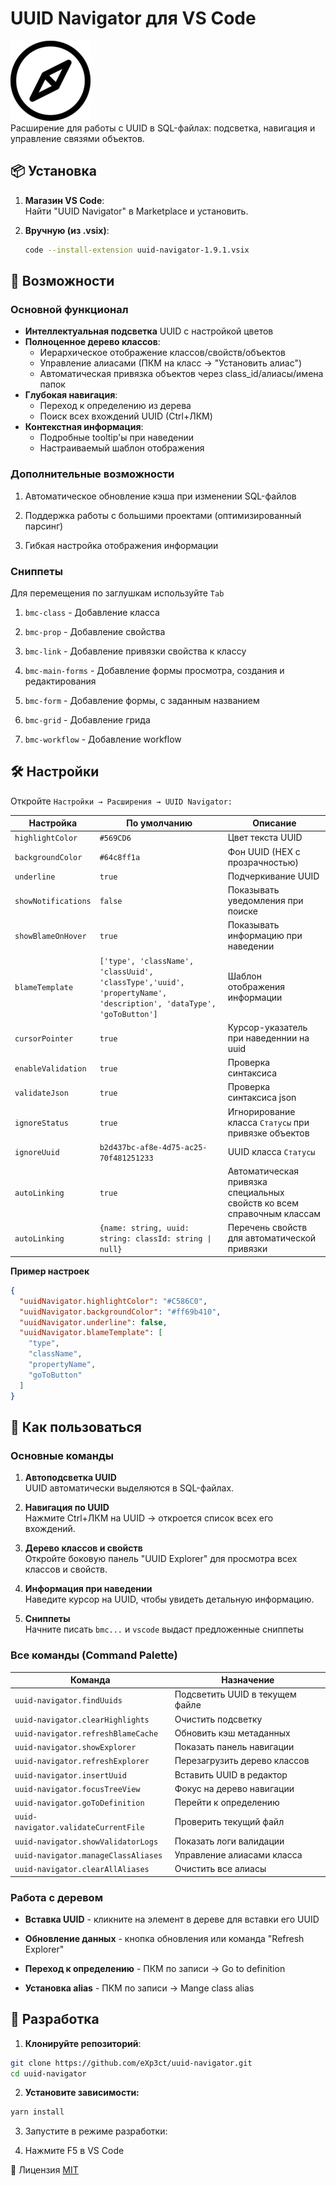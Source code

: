 # UUID Navigator для VS Code

![Логотип](https://raw.githubusercontent.com/eXp3ct/uuid-navigator/master/images/icon.png)  
Расширение для работы с UUID в SQL-файлах: подсветка, навигация и управление связями объектов.

## 📦 Установка

1. **Магазин VS Code**:  
   Найти "UUID Navigator" в Marketplace и установить.

2. **Вручную (из .vsix)**:
   ```bash
   code --install-extension uuid-navigator-1.9.1.vsix
   ```

## 🚀 Возможности

### Основной функционал
- **Интеллектуальная подсветка** UUID с настройкой цветов
- **Полноценное дерево классов**:
  - Иерархическое отображение классов/свойств/объектов
  - Управление алиасами (ПКМ на класс → "Установить алиас")
  - Автоматическая привязка объектов через class_id/алиасы/имена папок
- **Глубокая навигация**:
  - Переход к определению из дерева
  - Поиск всех вхождений UUID (Ctrl+ЛКМ)
- **Контекстная информация**:
  - Подробные tooltip'ы при наведении
  - Настраиваемый шаблон отображения

### Дополнительные возможности
1. Автоматическое обновление кэша при изменении SQL-файлов

2. Поддержка работы с большими проектами (оптимизированный парсинг)

3. Гибкая настройка отображения информации


### Сниппеты
Для перемещения по заглушкам используйте `Tab`

1. `bmc-class` - Добавление класса
   
2. `bmc-prop` - Добавление свойства
   
3. `bmc-link` - Добавление привязки свойства к классу
   
4. `bmc-main-forms` - Добавление формы просмотра, создания и редактирования
   
5. `bmc-form` - Добавление формы, с заданным названием
    
6. `bmc-grid` - Добавление грида
    
7. `bmc-workflow` - Добавление workflow

## 🛠 Настройки
Откройте `Настройки → Расширения → UUID Navigator:`

| Настройка           | По умолчанию | Описание |
| ------------------- | ------------ | -------- |
| `highlightColor`    | `#569CD6` | Цвет текста UUID |
| `backgroundColor`   | `#64c8ff1a` | Фон UUID (HEX с прозрачностью) |
| `underline`         | `true` | Подчеркивание UUID |
| `showNotifications` | `false` | Показывать уведомления при поиске |
| `showBlameOnHover`  | `true` | Показывать информацию при наведении |
| `blameTemplate`     | `['type', 'className', 'classUuid', 'classType','uuid', 'propertyName', 'description', 'dataType', 'goToButton']` | Шаблон отображения информации |
| `cursorPointer` | `true` | Курсор-указатель при наведеннии на uuid |
| `enableValidation` | `true` | Проверка синтаксиса |
| `validateJson` | `true` | Проверка синтаксиса json |
| `ignoreStatus` | `true` | Игнорирование класса `Статусы` при привязке объектов |
| `ignoreUuid` | `b2d437bc-af8e-4d75-ac25-70f481251233` | UUID класса `Статусы` |
| `autoLinking` | `true` | Автоматическая привязка специальных свойств ко всем справочным классам |
| `autoLinking` | `{name: string, uuid: string: classId: string \| null}` | Перечень свойств для автоматической привязки |

**Пример настроек**
```json
{
  "uuidNavigator.highlightColor": "#C586C0",
  "uuidNavigator.backgroundColor": "#ff69b410",
  "uuidNavigator.underline": false,
  "uuidNavigator.blameTemplate": [
    "type",
    "className",
    "propertyName",
    "goToButton"
  ]
}
```

## 🎯 Как пользоваться
### Основные команды
1. **Автоподсветка UUID**\
UUID автоматически выделяются в SQL-файлах.

2. **Навигация по UUID**\
Нажмите Ctrl+ЛКМ на UUID → откроется список всех его вхождений.

3. **Дерево классов и свойств**\
Откройте боковую панель "UUID Explorer" для просмотра всех классов и свойств.

4. **Информация при наведении**\
Наведите курсор на UUID, чтобы увидеть детальную информацию.

5. **Сниппеты**\
Начните писать `bmc...` и `vscode` выдаст предложенные сниппеты
### Все команды (Command Palette)
| Команда | Назначение |
|---------|------------|
| `uuid-navigator.findUuids` | Подсветить UUID в текущем файле |
| `uuid-navigator.clearHighlights` | Очистить подсветку |
| `uuid-navigator.refreshBlameCache` | Обновить кэш метаданных |
| `uuid-navigator.showExplorer` | Показать панель навигации |
| `uuid-navigator.refreshExplorer` | Перезагрузить дерево классов |
| `uuid-navigator.insertUuid` | Вставить UUID в редактор |
| `uuid-navigator.focusTreeView` | Фокус на дерево навигации |
| `uuid-navigator.goToDefinition` | Перейти к определению |
| `uuid-navigator.validateCurrentFile` | Проверить текущий файл |
| `uuid-navigator.showValidatorLogs` | Показать логи валидации |
| `uuid-navigator.manageClassAliases` | Управление алиасами класса |
| `uuid-navigator.clearAllAliases` | Очистить все алиасы |

### Работа с деревом
* **Вставка UUID** - кликните на элемент в дереве для вставки его UUID

* **Обновление данных** - кнопка обновления или команда "Refresh Explorer"

* **Переход к определению** - ПКМ по записи -> Go to definition 
* **Установка alias** - ПКМ по записи -> Mange class alias

## 🔨 Разработка
1. **Клонируйте репозиторий**:

```bash
git clone https://github.com/eXp3ct/uuid-navigator.git
cd uuid-navigator
```
2. **Установите зависимости:**

```bash
yarn install
```
3. Запустите в режиме разработки:

4. Нажмите F5 в VS Code

📜 Лицензия
[MIT](LICENSE) 
